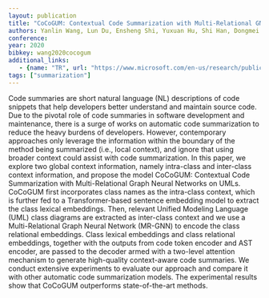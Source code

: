 ```yaml
---
layout: publication
title: "CoCoGUM: Contextual Code Summarization with Multi-Relational GNN on UMLs"
authors: Yanlin Wang, Lun Du, Ensheng Shi, Yuxuan Hu, Shi Han, Dongmei Zhang 
conference:
year: 2020
bibkey: wang2020cocogum
additional_links:
   - {name: "TR", url: "https://www.microsoft.com/en-us/research/publication/cocogum-contextual-code-summarization-with-multi-relational-gnn-on-umls/"}
tags: ["summarization"]
---
```

Code summaries are short natural language (NL) descriptions of code snippets that help developers better understand and maintain source code. Due to the pivotal role of code summaries in software development and maintenance, there is a surge of works on automatic code summarization to reduce the heavy burdens of developers. However, contemporary approaches only leverage the information within the boundary of the method being summarized (i.e., local context), and ignore that using broader context could assist with code summarization. In this paper, we explore two global context information, namely intra-class and inter-class context information, and propose the model CoCoGUM: Contextual Code Summarization with Multi-Relational Graph Neural Networks on UMLs. CoCoGUM first incorporates class names as the intra-class context, which is further fed to a Transformer-based sentence embedding model to extract the class lexical embeddings. Then, relevant Unified Modeling Language (UML) class diagrams are extracted as inter-class context and we use a Multi-Relational Graph Neural Network (MR-GNN) to encode the class relational embeddings. Class lexical embeddings and class relational embeddings, together with the outputs from code token encoder and AST encoder, are passed to the decoder armed with a two-level attention mechanism to generate high-quality context-aware code summaries. We conduct extensive experiments to evaluate our approach and compare it with other automatic code summarization models. The experimental results show that CoCoGUM outperforms state-of-the-art methods.

